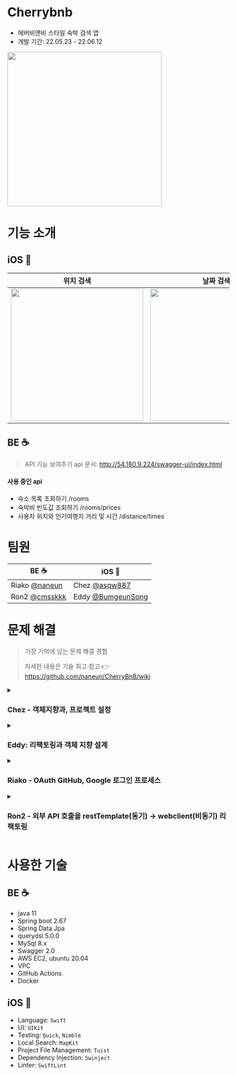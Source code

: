 # Cherrybnb
- 에버비앤비 스타일 숙박 검색 앱
- 개발 기간: 22.05.23 - 22.06.12

<img src="https://user-images.githubusercontent.com/17468015/173228081-17b727e3-2395-4999-8bfc-5e4d8f472658.png" width="350">


# 기능 소개

## iOS 


|   위치 검색    |   날짜 검색   |   가격 검색    |
| :----------: | :--------: | :----------: |
|  <img src="https://user-images.githubusercontent.com/17468015/173227973-4daf7840-bc63-47f8-abfd-f4dd029a82c8.gif" width="300"> | <img src="https://user-images.githubusercontent.com/17468015/172120869-0b5b1cb6-1dbc-4a17-9655-87b474d03272.gif" width="300">  | <img src="https://user-images.githubusercontent.com/59790540/172773103-21ad4046-28f2-4428-a807-cd858000371d.gif" width="300">  |





## BE ☕

> API 기능 보여주기
api 문서: http://54.180.9.224/swagger-ui/index.html

#### 사용 중인 api
- 숙소 목록 조회하기 /rooms
- 숙박비 빈도값 조회하기 /rooms/prices
- 사용자 위치와 인기여행지 거리 및 시간 /distance/times

# 팀원

|    BE ☕  |   iOS     |
| -------- | ---------- |
|  Riako [@naneun](https://github.com/naneun)  |  Chez [@asqw887](https://github.com/asqw887)  |
|  Ron2 [@cmsskkk](https://github.com/cmsskkk) |  Eddy [@BumgeunSong](https://github.com/BumgeunSong)  |

# 문제 해결
> 가장 기억에 남는 문제 해결 경험

> 자세한 내용은 기술 회고 참고 👉 https://github.com/naneun/CherryBnB/wiki

<details>
<summary> 
<h3>Chez - 객체지향과, 프로젝트 설정</h3>
</summary>



- 객체지향 관점에서 객체, 함수, 모듈을  `잘 나누기`   
  - 어떻게 객체를 나눠야 잘 나누었다고 할 수 있을지에 대해 고민을 많이 해보았다. 구현을 먼저 한 후 코드 리뷰를 통해서 리팩토링을 하도록 시도했다. 

- merge를 하는과정에서 실행파일 충돌 문제를 매번 해결하는게 번거로워, 프로젝트 파일을 관리할 수 있는 `Tuist` 를 사용보았다.
  - 구성파일(Manifiest)에서 프로젝트 구조를 정의를 코드로 해주어야 되기 때문에, Project와 Target 관계와, 실행파일을 구성하기 위해 줄 수 있는 설정들이 어떤 것들이 있는지 찾아보았다. 

- 라이브러리와 타겟들 간의 dependcy를 설정해주는 과정에서 어려움이 있었다. 
  - SPM 으로 관리하기 위해서 , tuist manifest파일 에서 필요한 라이브러리에 대한 external dependency를 설정을 해주었다.
  - 몇몇 라이브러리들은 SPM을 지원하지 않아, 결국 cocoaPod으로 dependcy 추가를 한 후에도, 여전히 라이브러리가 import 되지 않음.
  - 테스트 타겟이 앱 타겟에 대한 의존성을 부여해주지 않아서 발생했던 문제였음.
  - tuist 설정 파일에서 테스트 타겟이 앱 타겟에 대한 dependencies 설정을 해주어 해결 .
</details>

<details>
<summary> 
<h3>Eddy: 리팩토링과 객체 지향 설계</h3>
</summary>

* 이번 프로젝트의 중점 학습 목표는, 리팩토링과 객체 지향 설계였다.
	* **전체 개발 시간의 50% 이상을 리팩토링에 사용**한 것 같다. 객체의 역할을 의미있게 나누기 위해서 이렇게도 바꿔보고, 저렇게도 바꿔보고 다양한 시도를 했다. 
	* 커스텀 캘린더 기능 구현과 Quick을 이용한 단위 테스트도 있었지만, 그 중에서도 **거대 뷰 컨트롤러를 해체**하고 의존성을 역전시켜 결합도를 낮춘 것이 기억에 남는다.

* 문제 1: 초기에는 위치 검색과 관련된 **모든 역할이 `LocationSearchViewController`에 몰려 있었다.**
	* 이 ViewController의 관심사를 분리해주기 위해 다음과 같은 것들을 시도했다.
	* `CollectionView`의 `DataSource`, `Delegate`를 별도의 객체로 분리했다.
	* 데이터 페칭 로직을 모델로 분리했다.
	* 분리된 객체 간의 데이터 흐름을 일관성있게 만들기 위해 Closure, Delegate의 사용 기준을 세웠다.
	* 상위 컨트롤러와 하위 컨트롤러가 모두 추상 타입에 의존하도록 의존성 역전시켰다. Swinject 라이브러리의 `DIContainer`를 사용해서 의존성을 주입했다.

* 문제 2: **Delegate를 분리**했을 때 오히려 결합도가 높아지고 실행 흐름이 복잡해지는 문제가 있었다.
	* `Delegate`가 `DataSource`나 상위 `ViewController`의 인스턴스 변수를 많이 참조하기 때문이었다. 
  * 무조건적인 분리보다 `DataSource`와 상위 `ViewController` 중 하나에 합치는 것이 낫다고 판단했다. 
  * **상황에 따라 적절한 응집도와 결합도를 만드는 방법은 달라질 수 있다**는 것을 배웠다.

* 문제 3: 구조가 복잡해지면서, **가독성 좋은 코드**를 만드는데 노력이 많이 필요했다.
	* 객체를 분리하고, 관계를 추상화하다보면 자연스럽게 구조가 복잡해진다.
	* 위치 검색 기능 하나만 봐도, `ViewController` 1개, 화면 UI 요소 3개, 하위 컨트롤러 3개, 데이터 페칭 모델 3개, 각 의존성을 추상화하는 프로토콜 6개 등 많은 부품들이 존재하게 되었다.
	* 별도의 조치를 취하지 않으면, 코드의 실행 흐름 파악은 어려워지고 가독성은 낮아진다.
	* 최대한 **클린 코드** 원칙을 적용하고자 노력했다.
	* 일관성 있는 커뮤니케이션 패턴을 사용했다. 함수를 별도로 추출해 작게 쪼갰다. 
	* 타입에 alias를 붙여주거나, 작게 쪼갠 함수와 객체의 네이밍을 통일했다.
  * 훨씬 더 이해하기 쉽고, 단순한 코드로 바꿀 수 있었다.
</details>

<details>
<summary> 
<h3>Riako - OAuth GitHub, Google 로그인 프로세스</h3>
</summary>
	
- [간단한 OAuth 로그인 기능 구현하기](https://velog.io/@naneun/Spring-Boot-OAuth-GitHub-Google-%EB%A1%9C%EA%B7%B8%EC%9D%B8)
	
- OAuth 와 JWT 토큰을 사용하여 로그인 기능을 구현합니다.
	- 여러 벤더에서 로그인 처리하는 로직을 추상화하여 통일시켰습니다.
	- WebClient 를 사용하여 OAuth 로그인 기능을 구현했습니다.
	- OAuth 기능을 사용하여 받아온 사용자 정보로 jwt 토큰을 생성합니다.
	- 해당 토큰을 클라이언트가 저장하고 API 를 요청할 때마다 헤더에 담아 보내고 서버는 이를 검증합니다.
	
</details>

<details>
<summary> 
<h3>Ron2 - 외부 API 호출을 restTemplate(동기) -> webclient(비동기) 리팩토링</h3>
</summary>
- [RestTemplate에서 WebClient로 리팩토링해보기](https://velog.io/@cmsskkk/RestTemplate-WebClient-refactoring)
</details>

# 사용한 기술

## BE ☕

- java 11
- Spring boot 2.67
- Spring Data Jpa
- querydsl 5.0.0
- MySql 8.x
- Swagger 2.0
- AWS EC2, ubuntu 20.04
- VPC 
- GitHub Actions
- Docker

## iOS 
- Language: `Swift`
- UI: `UIKit`
- Testing: `Quick`, `Nimble`
- Local Search: `MapKit`
- Project File Management: `Tuist`
- Dependency Injection: `Swinject`
- Linter: `SwiftLint`
